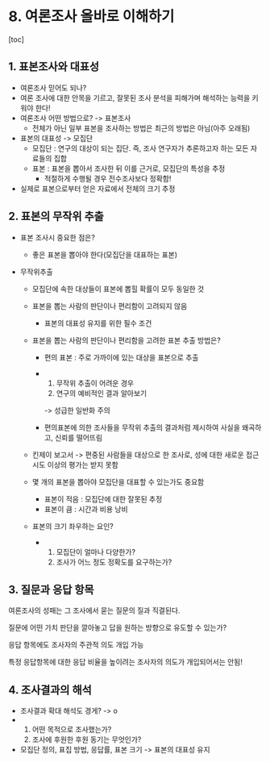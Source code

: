 # 8. 여론조사 올바로 이해하기

[toc]

## 1. 표본조사와 대표성

- 여론조사 믿어도 되나?
- 여론 조사에 대한 안목을 기르고, 잘못된 조사 분석을 피해가며 해석하는 능력을 키워야 한다!
- 여론조사 어떤 방법으로? -> 표본조사
  - 전체가 아닌 일부 표본을 조사하는 방법은 최근의 방법은 아님(아주 오래됨)
- 표본의 대표성 -> 모집단
  - 모집단 : 연구의 대상이 되는 집단. 즉, 조사 연구자가 추론하고자 하는 모든 자료들의 집합
  - 표본 : 표본을 뽑아서 조사한 뒤 이를 근거로, 모집단의 특성을 추정
    - 적절하게 수행될 경우 전수조사보다 정확함!
- 실제로 표본으로부터 얻은 자료에서 전체의 크기 추정





## 2. 표본의 무작위 추출

- 표본 조사시 중요한 점은?

  - 좋은 표본을 뽑아야 한다(모집단을 대표하는 표본)

- 무작위추출

  - 모집단에 속한 대상들이 표본에 뽑힐 확률이 모두 동일한 것

  - 표본을 뽑는 사람의 판단이나 편리함이 고려되지 않음

    - 표본의 대표성 유지를 위한 필수 조건

  - 표본을 뽑는 사람의 판단이나 편리함을 고려한 표본 추출 방법은?

    - 편의 표본 : 주로 가까이에 있는 대상을 표본으로 추출

    - 1. 무작위 추출이 어려운 경우
      2. 연구의 예비적인 결과 알아보기

      -> 성급한 일반화 주의

    - 편의표본에 의한 조사들을 무작위 추출의 결과처럼 제시하여 사실을 왜곡하고, 신뢰를 떨어뜨림

  - 킨제이 보고서 -> 편중된 사람들을 대상으로 한 조사로, 성에 대한 새로운 접근 시도 이상의 평가는 받지 못함

  - 몇 개의 표본을 뽑아야 모집단을 대표할 수 있는가도 중요함

    - 표본이 적음 : 모집단에 대한 잘못된 추정
    - 표본이 큼 : 시간과 비용 낭비

  - 표본의 크기 좌우하는 요인?

    - 1. 모집단이 얼마나 다양한가?
      2. 조사가 어느 정도 정확도를 요구하는가?





## 3. 질문과 응답 항목

여론조사의 성패는 그 조사에서 묻는 질문의 질과 직결된다.

질문에 어떤 가치 판단을 깔아놓고 답을 원하는 방향으로 유도할 수 있는가?

응답 항목에도 조사자의 주관적 의도 개입 가능

특정 응답항목에 대한 응답 비율을 높이려는 조사자의 의도가 개입되어서는 안됨!





## 4. 조사결과의 해석

- 조사결과 확대 해석도 경게? -> o
- 1. 어떤 목적으로 조사했는가?
  2. 조사에 후원한 후원 동기는 무엇인가?
- 모집단 정의, 표집 방법, 응답률, 표본 크기 -> 표본의 대표성 유지